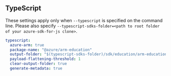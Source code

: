 ## TypeScript

These settings apply only when `--typescript` is specified on the command line.
Please also specify `--typescript-sdks-folder=<path to root folder of your azure-sdk-for-js clone>`.

``` yaml $(typescript)
typescript:
  azure-arm: true
  package-name: "@azure/arm-education"
  output-folder: "$(typescript-sdks-folder)/sdk/education/arm-education"
  payload-flattening-threshold: 1
  clear-output-folder: true
  generate-metadata: true
```
